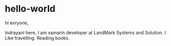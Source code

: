 # hello-world

hi evryone, 
 
 Indrayani here, I am xamarin developer at LandMark Systems and Solution.
 I Like travelling. Reading books.
